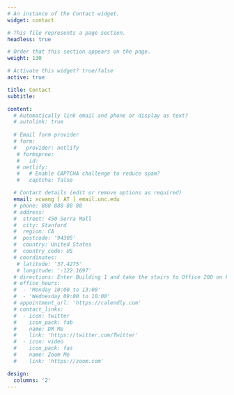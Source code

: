 ```yaml
---
# An instance of the Contact widget.
widget: contact

# This file represents a page section.
headless: true

# Order that this section appears on the page.
weight: 130

# Activate this widget? true/false
active: true

title: Contact
subtitle:

content:
  # Automatically link email and phone or display as text?
  # autolink: true
  
  # Email form provider
  # form:
  #   provider: netlify
   # formspree:
   #   id:
   # netlify:
   #   # Enable CAPTCHA challenge to reduce spam?
   #   captcha: false

  # Contact details (edit or remove options as required)
  email: xcwang [ AT ] email.unc.edu
  # phone: 888 888 88 88
  # address:
  #  street: 450 Serra Mall
  #  city: Stanford
  #  region: CA
  #  postcode: '94305'
  #  country: United States
  #  country_code: US
  # coordinates:
   # latitude: '37.4275'
   # longitude: '-122.1697'
  # directions: Enter Building 1 and take the stairs to Office 200 on Floor 2
  # office_hours:
  #  - 'Monday 10:00 to 13:00'
  #  - 'Wednesday 09:00 to 10:00'
  # appointment_url: 'https://calendly.com'
  # contact_links:
  #  - icon: twitter
  #    icon_pack: fab
  #    name: DM Me
  #    link: 'https://twitter.com/Twitter'
  #  - icon: video
  #    icon_pack: fas
  #    name: Zoom Me
  #    link: 'https://zoom.com'

design:
  columns: '2'
---
```

